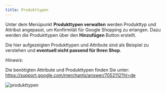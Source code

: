 ```yaml
---
title: Produkttypen
---
```


Unter dem Menüpunkt **Produkttypen verwalten** werden Produkttyp und Attribut angepasst, um Konfirmität für Google Shopping zu erlangen.
Dazu werden die Produkttypen über den **Hinzufügen** Button erstellt.

Die hier aufgezeigten Produkttypen und Attribute sind als Beispiel zu verstehen und **eventuell nicht passend für Ihren Shop**.

*Hinweis*:

Die benötigten Attribute und Produkttypen finden Sie unter:
https://support.google.com/merchants/answer/7052112?hl=de

![produkttypen](img/produkttypen.png)
